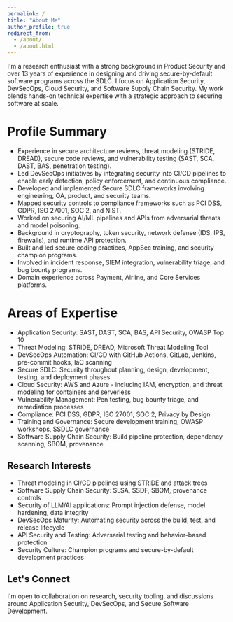 ```yaml
---
permalink: /
title: "About Me"
author_profile: true
redirect_from: 
  - /about/
  - /about.html
---
```


I'm a research enthusiast with a strong background in Product Security and over 13 years of experience in designing and driving secure-by-default software programs across the SDLC. I focus on Application Security, DevSecOps, Cloud Security, and Software Supply Chain Security. My work blends hands-on technical expertise with a strategic approach to securing software at scale.

Profile Summary
======
- Experience in secure architecture reviews, threat modeling (STRIDE, DREAD), secure code reviews, and vulnerability testing (SAST, SCA, DAST, BAS, penetration testing).
- Led DevSecOps initiatives by integrating security into CI/CD pipelines to enable early detection, policy enforcement, and continuous compliance.
- Developed and implemented Secure SDLC frameworks involving engineering, QA, product, and security teams.
- Mapped security controls to compliance frameworks such as PCI DSS, GDPR, ISO 27001, SOC 2, and NIST.
- Worked on securing AI/ML pipelines and APIs from adversarial threats and model poisoning.
- Background in cryptography, token security, network defense (IDS, IPS, firewalls), and runtime API protection.
- Built and led secure coding practices, AppSec training, and security champion programs.
- Involved in incident response, SIEM integration, vulnerability triage, and bug bounty programs.
- Domain experience across Payment, Airline, and Core Services platforms.

Areas of Expertise
======
- Application Security: SAST, DAST, SCA, BAS, API Security, OWASP Top 10
- Threat Modeling: STRIDE, DREAD, Microsoft Threat Modeling Tool
- DevSecOps Automation: CI/CD with GitHub Actions, GitLab, Jenkins, pre-commit hooks, IaC scanning
- Secure SDLC: Security throughout planning, design, development, testing, and deployment phases
- Cloud Security: AWS and Azure - including IAM, encryption, and threat modeling for containers and serverless
- Vulnerability Management: Pen testing, bug bounty triage, and remediation processes
- Compliance: PCI DSS, GDPR, ISO 27001, SOC 2, Privacy by Design
- Training and Governance: Secure development training, OWASP workshops, SSDLC governance
- Software Supply Chain Security: Build pipeline protection, dependency scanning, SBOM, provenance

Research Interests
------
- Threat modeling in CI/CD pipelines using STRIDE and attack trees
- Software Supply Chain Security: SLSA, SSDF, SBOM, provenance controls
- Security of LLM/AI applications: Prompt injection defense, model hardening, data integrity
- DevSecOps Maturity: Automating security across the build, test, and release lifecycle
- API Security and Testing: Adversarial testing and behavior-based protection
- Security Culture: Champion programs and secure-by-default development practices

Let's Connect
------
I'm open to collaboration on research, security tooling, and discussions around Application Security, DevSecOps, and Secure Software Development.
